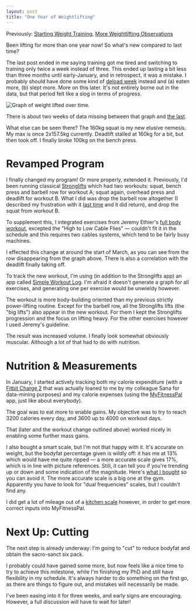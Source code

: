 ```yaml
---
layout: post
title: "One Year of Weightlifting"
---
```


Previously: [Starting Weight Training][one], [More Weightlifting
Observations][two]

[one]: /weight-training
[two]: /weight-training-2

Been lifting for more than one year now! So what's new compared to last time?

The last post ended in me saying training got me tired and switching to training
only twice a week instead of three. This ended up lasting a bit less than three
months until early-January, and in retrospect, it was a mistake. I probably
should have done some kind of [deload week] instead and (a) eaten more, (b)
slept more. More on this later. It's not entirely borne out in the data, but
that period felt like a slog in terms of progress.

![Graph of weight lifted over time.](progress.png)

There is about two weeks of data missing between that graph and [the
last](/weight-training-2#progression).

What else can be seen there? The 160kg squat is my new elusive nemesis. My max
is once 2x157.5kg currently. Deadlift stalled at 160kg for a bit, but then took
off. I finally broke 100kg on the bench press.

# Revamped Program

I finally changed my program! Or more properly, extended it. Previously, I'd
been running classical [Stronglifts] which had two workouts: squat, bench press
and barbell row for workout A; squat again, overhead press and deadlift for
workout B. What I did was drop the barbell row altogether (I described my
frustration with it [last time][two] and it did return), and drop the squat from
workout B.

To supplement this, I integrated exercises from Jeremy Ethier's [full body
workout][fullbody], excepted the "High to Low Cable Flies" — couldn't fit it in
the schedule and this requires two cables systems, which tend to be fairly busy
machines.

I effected this change at around the start of March, as you can see from the row
disappearing from the graph above. There is also a correlation with the deadlift
finally taking off.

To track the new workout, I'm using (in addition to the Stronglifts app) an app
called [Simple Workout Log][swl]. I'm afraid it doesn't generate a graph for all
exercises, and generating one per exercise would be unwieldy however.

The workout is more body-building oriented than my previous strictly
power-lifting routine. Except for the barbell row, all the Stronglifts lifts
(the "big lifts") also appear in the new workout. For them I kept the
Stronglifts progression and the focus on lifting heavy. For the other exercises
however I used Jeremy's guideline.

The result was increased volume. I finally look somewhat obviously muscular.
Although a lot of that had to do with nutrition.

[fullbody]: https://builtwithscience.com/best-full-body-workout/
[swl]: https://play.google.com/store/apps/details?id=com.selahsoft.workoutlog
[deload week]: https://builtwithscience.com/deload-week/
[Stronglifts]: https://stronglifts.com/5x5/

# Nutrition & Measurements

In January, I started actively tracking both my calorie expenditure (with a
[Fitbit Charge 2] that was actually loaned to me by my colleague Sana for
data-mining purposes) and my calorie expenses (using the [MyFitnessPal] app,
just like about everybody).

The goal was to eat more to enable gains. My objective was to try to reach 3200
calories every day, and 3600 up to 4000 on workout days.

That (later and the workout change outlined above) worked nicely in enabling
some further mass gains.

I also bought a smart scale, but I'm not that happy with it. It's accurate on
weight, but the bodyfat percentage given is wildly off: it has me at 13% which
would have me quite ripped — a more accurate scale gives 17%, which is in line
with picture references. Still, it can tell you if you're trending up or down
and some indication of the magnitude. Here's [what I bought] so you can avoid
it. The more accurate scale is a big one at the gym. Apparently you have to look
for "dual frequencies" scales, but I couldn't find any.

I did get a lot of mileage out of a [kitchen scale] however, in order to get
more correct inputs into MyFitnessPal.

[kitchen scale]: https://www.amazon.fr/gp/product/B07BMNDW7F
[what I bought]: https://www.amazon.fr/gp/product/B07GWCC412/
[Fitbit Charge 2]: https://www.fitbit.com/be/charge2
[MyFitnessPal]: https://play.google.com/store/apps/details?id=com.myfitnesspal.android

# Next Up: Cutting

The next step is already underway: I'm going to "cut" to reduce bodyfat and
obtain the sacro-sanct six pack.

I probably could have gained some more, but now feels like a nice time to try to
achieve this milestone, while I'm finishing my PhD and still have flexibility in
my schedule. It's always harder to do something on the first go, as there are
things to figure out, and mistakes will necessarily be made.

I've been easing into it for three weeks, and early signs are encouraging.
However, a full discussion will have to wait for later!
